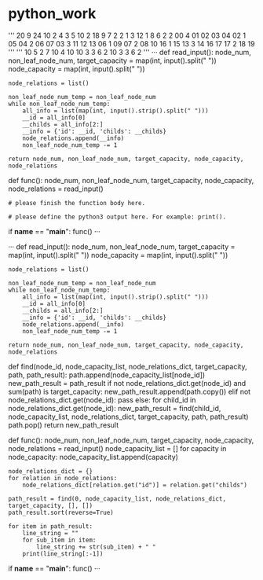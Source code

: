 # python_work
'''
20 9 24
10 2 4 3 5 10 2 18 9 7 2 2 1 3 12 1 8 6 2 2
00 4 01 02 03 04
02 1 05
04 2 06 07
03 3 11 12 13
06 1 09
07 2 08 10
16 1 15
13 3 14 16 17
17 2 18 19
'''
'''
10 5 2 7
10 4 10
10 3 3 6 2 
10 3 3 6 2
'''
···
def read_input():
    node_num, non_leaf_node_num, target_capacity = map(int, input().split(" "))
    node_capacity = map(int, input().split(" "))

    node_relations = list()

    non_leaf_node_num_temp = non_leaf_node_num
    while non_leaf_node_num_temp:
        all_info = list(map(int, input().strip().split(" ")))
        __id = all_info[0]
        __childs = all_info[2:]
        __info = {'id': __id, 'childs': __childs}
        node_relations.append(__info)
        non_leaf_node_num_temp -= 1

    return node_num, non_leaf_node_num, target_capacity, node_capacity, node_relations


def func():
    node_num, non_leaf_node_num, target_capacity, node_capacity, node_relations = read_input()

    # please finish the function body here.

    # please define the python3 output here. For example: print().


if __name__ == "__main__":
    func()
···

···
def read_input():
    node_num, non_leaf_node_num, target_capacity = map(int, input().split(" "))
    node_capacity = map(int, input().split(" "))

    node_relations = list()

    non_leaf_node_num_temp = non_leaf_node_num
    while non_leaf_node_num_temp:
        all_info = list(map(int, input().strip().split(" ")))
        __id = all_info[0]
        __childs = all_info[2:]
        __info = {'id': __id, 'childs': __childs}
        node_relations.append(__info)
        non_leaf_node_num_temp -= 1

    return node_num, non_leaf_node_num, target_capacity, node_capacity, node_relations


def find(node_id, node_capacity_list, node_relations_dict, target_capacity, path, path_result):
    path.append(node_capacity_list[node_id])
    new_path_result = path_result
    if not node_relations_dict.get(node_id) and sum(path) is target_capacity:
        new_path_result.append(path.copy())
    elif not node_relations_dict.get(node_id):
        pass
    else:
        for child_id in node_relations_dict.get(node_id):
            new_path_result = find(child_id, node_capacity_list, node_relations_dict, target_capacity, path, path_result)
    path.pop()
    return new_path_result


def func():
    node_num, non_leaf_node_num, target_capacity, node_capacity, node_relations = read_input()
    node_capacity_list = []
    for capacity in node_capacity:
        node_capacity_list.append(capacity)

    node_relations_dict = {}
    for relation in node_relations:
        node_relations_dict[relation.get("id")] = relation.get("childs")

    path_result = find(0, node_capacity_list, node_relations_dict, target_capacity, [], [])
    path_result.sort(reverse=True)

    for item in path_result:
        line_string = ""
        for sub_item in item:
            line_string += str(sub_item) + " "
        print(line_string[:-1])


if __name__ == "__main__":
    func()
···
